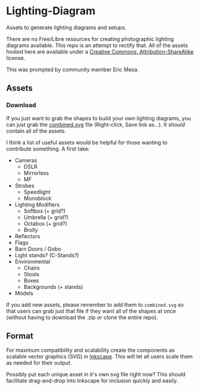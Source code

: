 # Lighting-Diagram
Assets to generate lighting diagrams and setups.

There are no Free/Libre resources for creating photographic lighting diagrams available.  This repo is an attempt to rectify that.  All of the assets hosted here are available under a [Creative Commons, Attribution-ShareAlike](https://creativecommons.org/licenses/by-sa/4.0/) license.

This was prompted by community member Eric Mesa.

## Assets

### Download
If you just want to grab the shapes to build your own lighting diagrams, you can just grab the [combined.svg][] file (Right-click, Save link as...).  It _should_ contain all of the assets.

[combined.svg]: https://raw.githubusercontent.com/pixlsus/pixls-lighting-diagram/master/combined.svg
 
I think a list of useful assets would be helpful for those wanting to contribute something.  A first take:

* Cameras
    * DSLR
    * Mirrorless
    * MF
* Strobes
    * Speedlight
    * Monoblock
* Lighting Modifiers
    * Softbox (+ grid?)
    * Umbrella (+ grid?)
    * Octabox (+ grid?)
    * Brolly
* Reflectors
* Flags
* Barn Doors / Gobo
* Light stands? (C-Stands?)
* Environmental
    * Chairs
    * Stools
    * Boxes
    * Backgrounds (+ stands)
* Models

If you add new assets, please remember to add them to `combined.svg` so that users can grab just that file if they want all of the shapes at once (without having to download the .zip or clone the entire repo).

## Format
For maximum compatibility and scalability create the components as scalable vector graphics (SVG) in [Inkscape][]. This will let all users scale them as needed for their output.

[Inkscape]: https://inskscape.org

Possibly put each unique asset in it's own svg file right now?  This should facilitate drag-and-drop into Inkscape for inclusion quickly and easily.
